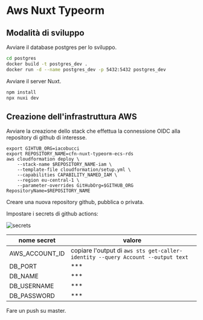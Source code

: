 # Aws Nuxt Typeorm

## Modalità di sviluppo

Avviare il database postgres per lo sviluppo.

```bash
cd postgres
docker build -t postgres_dev .
docker run -d --name postgres_dev -p 5432:5432 postgres_dev
```

Avviare il server Nuxt.

```bash
npm install
npx nuxi dev
```

## Creazione dell'infrastruttura AWS

Avviare la creazione dello stack che effettua la connessione OIDC alla
repository di github di interesse.

```
export GIHTUB_ORG=iacobucci
export REPOSITORY_NAME=cfn-nuxt-typeorm-ecs-rds
aws cloudformation deploy \
	--stack-name $REPOSITORY_NAME-iam \
	--template-file cloudformation/setup.yml \
	--capabilities CAPABILITY_NAMED_IAM \
	--region eu-central-1 \
	--parameter-overrides GitHubOrg=$GITHUB_ORG RepositoryName=$REPOSITORY_NAME
```

Creare una nuova repository github, pubblica o privata.

Impostare i secrets di github actions:

![secrets](./res/aggiunta-secrets.png)

| nome secret    | valore                                                                          |
| -------------- | ------------------------------------------------------------------------------- |
| AWS_ACCOUNT_ID | copiare l'output di `aws sts get-caller-identity --query Account --output text` |
| DB_PORT        | ***                                                                             |
| DB_NAME        | ***                                                                             |
| DB_USERNAME    | ***                                                                             |
| DB_PASSWORD    | ***                                                                             |

Fare un push su master.
